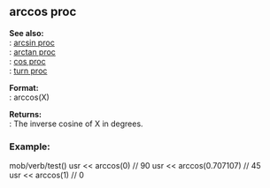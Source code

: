 ## arccos proc    
**See also:**    
:   [arcsin proc](/proc/arcsin)    
:   [arctan proc](/proc/arctan)    
:   [cos proc](/proc/cos)    
:   [turn proc](/proc/turn)    
<!-- -->    
**Format:**    
:   arccos(X)    
<!-- -->    
**Returns:**    
:   The inverse cosine of X in degrees.    
### Example:    
mob/verb/test() usr \<\< arccos(0) // 90 usr \<\< arccos(0.707107) // 45    
usr \<\< arccos(1) // 0  